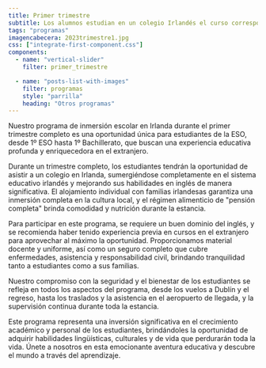 ```yaml
---
title: Primer trimestre
subtitle: Los alumnos estudian en un colegio Irlandés el curso correspondiente a su equivalente en España, reincorporándose a la vuelta del viaje.
tags: "programas"
imagencabecera: 2023trimestre1.jpg
css: ["integrate-first-component.css"]
components:
  - name: "vertical-slider"
    filter: primer_trimestre

  - name: "posts-list-with-images"
    filter: programas
    style: "parrilla"
    heading: "Otros programas"
---
```


Nuestro programa de inmersión escolar en Irlanda durante el primer trimestre completo es una oportunidad única para estudiantes de la ESO, desde 1º ESO hasta 1º Bachillerato, que buscan una experiencia educativa profunda y enriquecedora en el extranjero.

Durante un trimestre completo, los estudiantes tendrán la oportunidad de asistir a un colegio en Irlanda, sumergiéndose completamente en el sistema educativo irlandés y mejorando sus habilidades en inglés de manera significativa. El alojamiento individual con familias irlandesas garantiza una inmersión completa en la cultura local, y el régimen alimenticio de "pensión completa" brinda comodidad y nutrición durante la estancia.

Para participar en este programa, se requiere un buen dominio del inglés, y se recomienda haber tenido experiencia previa en cursos en el extranjero para aprovechar al máximo la oportunidad. Proporcionamos material docente y uniforme, así como un seguro completo que cubre enfermedades, asistencia y responsabilidad civil, brindando tranquilidad tanto a estudiantes como a sus familias.

Nuestro compromiso con la seguridad y el bienestar de los estudiantes se refleja en todos los aspectos del programa, desde los vuelos a Dublín y el regreso, hasta los traslados y la asistencia en el aeropuerto de llegada, y la supervisión continua durante toda la estancia.

Este programa representa una inversión significativa en el crecimiento académico y personal de los estudiantes, brindándoles la oportunidad de adquirir habilidades lingüísticas, culturales y de vida que perdurarán toda la vida. Únete a nosotros en esta emocionante aventura educativa y descubre el mundo a través del aprendizaje.
